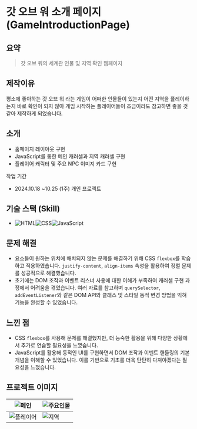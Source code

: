 # 갓 오브 워 소개 페이지 (GameIntroductionPage)
## 요약
> 갓 오브 워의 세계관 인물 및 지역 확인 웹페이지

## 제작이유
평소에 좋아하는 갓 오브 워 라는 게임이 어떠한 인물들이 있는지 어떤 지역을 플레이하는지 바로 확인이 되지 않아 게임 시작하는 플레이어들이 
조금이라도 참고하면 좋을 것 같아 제작하게 되었습니다.

## 소개
- 홈페이지 레이아웃 구현
- JavaScript를 통한 메인 캐러셀과 지역 캐러셀 구현
- 플레이어 캐릭터 및 주요 NPC 이미지 카드 구현

작업 기간
- 2024.10.18 ~10.25 (1주)
개인 프로젝트

## 기술 스택 (Skill)
 - ![HTML](https://img.shields.io/badge/HTML-E34F26?style=for-the-badge&logo=html5&logoColor=white)![CSS](https://img.shields.io/badge/CSS-1572B6?style=for-the-badge&logo=css3&logoColor=white)![JavaScript](https://img.shields.io/badge/JavaScript-F7DF1E?style=for-the-badge&logo=javascript&logoColor=black)


## 문제 해결
- 요소들이 원하는 위치에 배치되지 않는 문제를 해결하기 위해 CSS `flexbox`를 학습하고 적용하였습니다. `justify-content`, `align-items` 속성을 활용하여 정렬 문제를 성공적으로 해결했습니다.
- 초기에는 DOM 조작과 이벤트 리스너 사용에 대한 이해가 부족하여 캐러셀 구현 과정에서 어려움을 겪었습니다. 여러 자료를 참고하며 `querySelector`, `addEventListener`와 같은 DOM API와 클래스 및 스타일 동적 변경 방법을 익혀 기능을 완성할 수 있었습니다.

## 느낀 점
- CSS `flexbox`를 사용해 문제를 해결했지만, 더 능숙한 활용을 위해 다양한 상황에서 추가로 연습할 필요성을 느꼈습니다.
- JavaScript를 활용해 동적인 UI를 구현하면서 DOM 조작과 이벤트 핸들링의 기본 개념을 이해할 수 있었습니다. 이를 기반으로 기초를 더욱 탄탄히 다져야겠다는 필요성을 느꼈습니다.

## 프로젝트 이미지

| ![메인](https://github.com/user-attachments/assets/f0dc48a1-e31a-4cfe-874b-83bdd25b4504) | ![주요인물](https://github.com/user-attachments/assets/a88348e5-6204-4ada-828a-351edf205f58) |
|----------------------|---------------------|
| ![플레이어](https://github.com/user-attachments/assets/f1a8f75d-2d65-444e-8375-6a64b12dad5c)   | ![지역](https://github.com/user-attachments/assets/f2588662-76c2-498b-89da-f0129a18d319)   |
